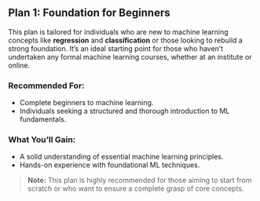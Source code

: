 ## Plan 1: Foundation for Beginners

This plan is tailored for individuals who are new to machine learning concepts like **regression** and **classification** or those looking to rebuild a strong foundation. It’s an ideal starting point for those who haven’t undertaken any formal machine learning courses, whether at an institute or online.

### Recommended For:
- Complete beginners to machine learning.
- Individuals seeking a structured and thorough introduction to ML fundamentals.

### What You’ll Gain:
- A solid understanding of essential machine learning principles.
- Hands-on experience with foundational ML techniques.

> **Note:** This plan is highly recommended for those aiming to start from scratch or who want to ensure a complete grasp of core concepts.

